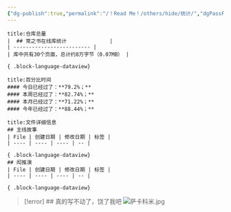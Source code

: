 ```yaml
---
{"dg-publish":true,"permalink":"/！Read Me！/others/hide/统计/","dgPassFrontmatter":true}
---
```




````ad-info
title:仓库总量
|  ## 常之书在线库统计              |
| ------------------------- |
| 库中共有30个页面，总计约8万字节（0.07MB） |

{ .block-language-dataview}
````

```ad-info
title:百分比时间
#### 今日已经过了：**79.2%；**
#### 本周已经过了：**82.74%；**
#### 本月已经过了：**71.22%；**
#### 今年已经过了：**88.44%；**

```

````ad-example
title:文件详细信息
## 主线故事
| File | 创建日期 | 修改日期 | 标签 |
| ---- | ---- | ---- | -- |

{ .block-language-dataview}
## 闳推演
| File | 创建日期 | 修改日期 | 标签 |
| ---- | ---- | ---- | -- |

{ .block-language-dataview}
````

> [!error] ## 真的写不动了，饶了我吧
> ![萨卡科米.jpg](/img/user/%EF%BC%81Read%20Me%EF%BC%81/others/data/kemi/%E8%90%A8%E5%8D%A1%E7%A7%91%E7%B1%B3.jpg)